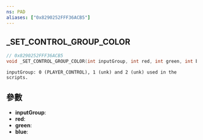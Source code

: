 ```yaml
---
ns: PAD
aliases: ["0x8290252FFF36ACB5"]
---
```

## _SET_CONTROL_GROUP_COLOR

```c
// 0x8290252FFF36ACB5
void _SET_CONTROL_GROUP_COLOR(int inputGroup, int red, int green, int blue);
```

```
inputGroup: 0 (PLAYER_CONTROL), 1 (unk) and 2 (unk) used in the scripts.
```

## 參數
* **inputGroup**: 
* **red**: 
* **green**: 
* **blue**: 

